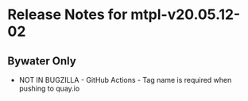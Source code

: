 
# Release Notes for mtpl-v20.05.12-02

## Bywater Only

- NOT IN BUGZILLA - GitHub Actions - Tag name is required when pushing to quay.io


